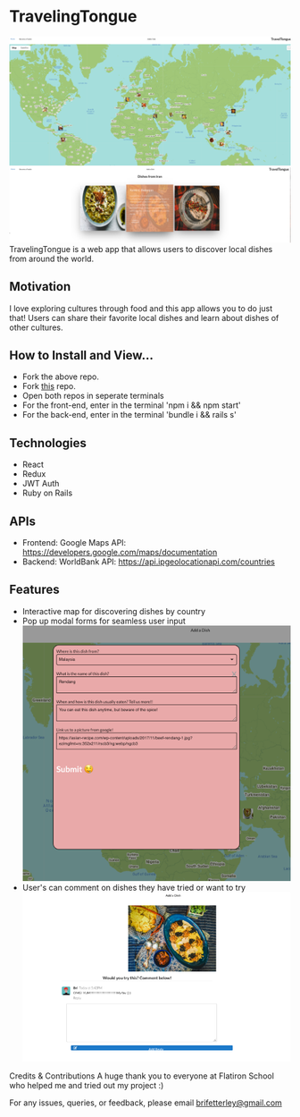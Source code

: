 # TravelingTongue
<!-- A little info about your project and/ or overview that explains what the project is about. -->
![image](https://github.com/bnfetterley/traveltongue_frontend/blob/master/src/Image_Home.png)
![image](https://github.com/bnfetterley/traveltongue_frontend/blob/master/src/Image_DishShow.png)
TravelingTongue is a web app that allows users to discover local dishes from around the world.

## Motivation
<!-- A short description of the motivation behind the creation and maintenance of the project. This should explain why the project exists. -->
I love exploring cultures through food and this app allows you to do just that!  Users can share their favorite local dishes and learn about dishes of other cultures. 


## How to Install and View...
*  Fork the above repo.
*  Fork [this](https://github.com/bnfetterley/traveltongue_backend) repo. 
*  Open both repos in seperate terminals
*  For the front-end, enter in the terminal 'npm i && npm start'
*  For the back-end, enter in the terminal 'bundle i && rails s'

## Technologies
* React
* Redux 
* JWT Auth
* Ruby on Rails

## APIs
* Frontend: Google Maps API: https://developers.google.com/maps/documentation
* Backend: WorldBank API:  https://api.ipgeolocationapi.com/countries

## Features
- Interactive map for discovering dishes by country
- Pop up modal forms for seamless user input![image](https://github.com/bnfetterley/traveltongue_frontend/blob/master/src/Image_DishForm.png)
- User's can comment on dishes they have tried or want to try
![image](https://github.com/bnfetterley/traveltongue_frontend/blob/master/src/Image_CommentForm.png)

Credits & Contributions
A huge thank you to everyone at Flatiron School who helped me and tried out my project :)

For any issues, queries, or feedback, please email brifetterley@gmail.com

